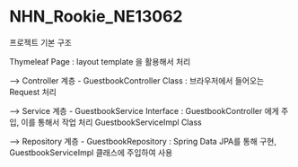 # NHN_Rookie_NE13062

프로젝트 기본 구조

Thymeleaf Page : layout template 을 활용해서 처리

--> Controller 계층 - GuestbookController Class : 브라우저에서 들어오는 Request 처리

--> Service 계층 - GuestbookService Interface : GuestbookController 에게 주입, 이를 통해서 작업 처리
		GuestbookServiceImpl Class

--> Repository 계층 - GuestbookRepository : Spring Data JPA를 통해 구현, GuestbookServiceImpl 클래스에 주입하여 사용